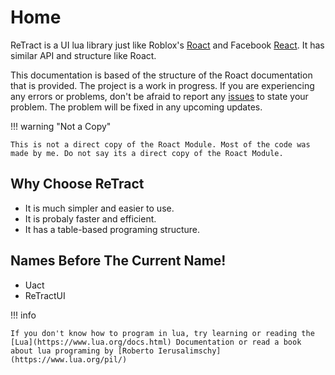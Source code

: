 # Home

ReTract is a UI lua library just like Roblox's [Roact](https://github.com/roblox/roact) and Facebook [React](https://react.dev). It has similar API and structure like Roact.

This documentation is based of the structure of the Roact documentation that is provided. The project is a work in progress. If you are experiencing any errors or problems, don't be afraid to report any [issues](https://github.com/daulric/ReTract/issues) to state your problem. The problem will be fixed in any upcoming updates.

!!! warning "Not a Copy"

    This is not a direct copy of the Roact Module. Most of the code was made by me. Do not say its a direct copy of the Roact Module.

## **Why Choose ReTract**

- It is much simpler and easier to use.
- It is probaly faster and efficient.
- It has a table-based programing structure.

## **Names Before The Current Name!**
* Uact
* ReTractUI

!!! info

    If you don't know how to program in lua, try learning or reading the [Lua](https://www.lua.org/docs.html) Documentation or read a book about lua programing by [Roberto Ierusalimschy](https://www.lua.org/pil/)